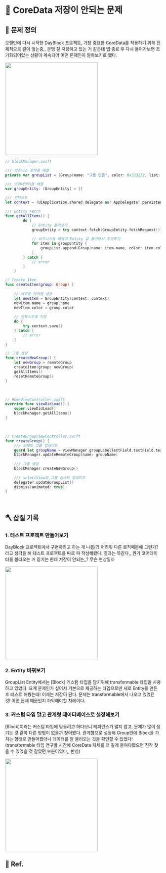 # 🚧 CoreData 저장이 안되는 문제

## 🤔 문제 정의

오랜만에 다시 시작한 DayBlock 프로젝트, 가장 중요한 CoreData를 적용하기 위해 전체적으로 갈아 엎는중,, 분명 잘 저장하고 있는 거 같은데 앱 종료 후 다시 들어가보면 초기화되어있는 상황이 계속되어 어떤 문제인지 알아보기로 했다.

<img width="300" src="https://github.com/thinkySide/DayBlock/assets/113565086/9eb6861e-2a2d-40e7-adf9-cc35847788fa">

~~~swift
// blockManager.swift

/// 비즈니스 로직용 배열
private var groupList = [Group(name: "그룹 없음", color: 0x323232, list: [])]

/// 코어데이터용 배열
var groupEntity: [GroupEntity] = []
    
/// 컨텍스트
let context = (UIApplication.shared.delegate as! AppDelegate).persistentContainer.viewContext

/// Entity Fetch
func getAllItems() {
        do {
            // Entity 불러오기
            groupEntity = try context.fetch(GroupEntity.fetchRequest())
                
            // 비즈니스용 배열에 Entity 값 불러와서 추가하기
            for item in groupEntity {
                groupList.append(Group(name: item.name, color: item.color, list: []))
            }
        } catch {
            // error
        }
    }

// Create Item
func createItem(group: Group) {
        
    // 새로운 아이템 생성
    let newItem = GroupEntity(context: context)
    newItem.name = group.name
    newItem.color = group.color
        
    // 컨텍스트에 저장
    do {
        try context.save()
    } catch {
        // error
    }
}

// 그룹 생성
func createNewGroup() {
    let newGroup = remoteGroup
    createItem(group: newGroup)
    getAllItems()
    resetRemoteGroup()
}
~~~

<br>

~~~swift
// HomeViewController.swift
override func viewDidLoad() {
    super.viewDidLoad()
    blockManager.getAllItems()
}
~~~

<br>

~~~swift
// CreateGroupViewController.swift
func createGroup() {
    /// 리모트 그룹 업데이트
    guard let groupName = viewManager.groupLabelTextField.textField.text else { return }
    blockManager.updateRemoteGroup(name: groupName)
        
    /// 그룹 생성
    blockManager.createNewGroup()
        
    /// selectView의 그룹 리스트 업데이트
    delegate?.updateGroupList()
    dismiss(animated: true)
}
~~~

<br>

## 🪓 삽질 기록

### 1. 테스트 프로젝트 만들어보기
DayBlock 프로젝트에서 구현하려고 하는 게 나름(?) 어려워 다른 로직때문에 그런가? 라고 생각을 해 테스트 프로젝트를 따로 파 작성해봤다. 결과는 똑같다,, 뭔가 코어데이터를 불러오는 거 같기는 한데 저장이 안되는,,? 무슨 현상일까

<img width="300" src="https://github.com/thinkySide/DayBlock/assets/113565086/698a0869-801c-4066-a44a-ea667f169409">

<br>

### 2. Entity 바꿔보기
GroupList Entity에서는 [Block] 커스텀 타입을 담기위해 transformable 타입을 사용하고 있었다. 요게 문제인가 싶어서 기본으로 제공하는 타입으로만 새로 Entity를 만든 후 테스트 해봤는데! 이제는 저장이 된다. 문제는 transformable에서 나오고 있었던 것! 어떤 문제 때문인지 파악해야할 차례이다.

### 3. 커스텀 타입 말고 관계형 데이터베이스로 설정해보기
[Block]이라는 커스텀 타입에 담을려고 하다보니 레퍼런스가 많지 않고, 문제가 많이 생기는 것 같아 다른 방법이 없을까 찾아봤다. 관계형으로 설정해 Group안에 Block을 가지는 형태로 만들어봤더니 데이터를 잘 불러오는 것을 확인할 수 있었다! (transformable 타입 연구할 시간에 CoreData 자체를 더 깊게 들여다봤으면 진작 찾을 수 있었을 것 같았던 부분이었다,, 반성)

<img width="300" src="https://github.com/thinkySide/DayBlock/assets/113565086/4b1fa33f-a3e3-427e-8dcd-f0e950ee7470">

<br>

## 💌 Ref.
